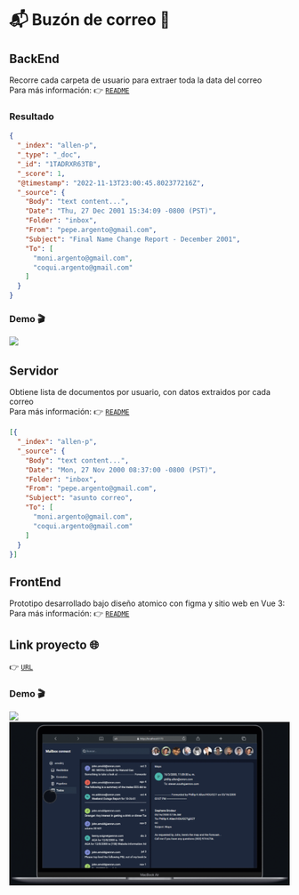 # 📬 Buzón de correo 📧
## BackEnd
Recorre cada carpeta de usuario para extraer toda la data del correo  
Para más información: 👉 [`README`](back_end/README.md)

### Resultado
```json
{
  "_index": "allen-p",
  "_type": "_doc",
  "_id": "1TADRXR63TB",
  "_score": 1,
  "@timestamp": "2022-11-13T23:00:45.802377216Z",
  "_source": {
    "Body": "text content...",
    "Date": "Thu, 27 Dec 2001 15:34:09 -0800 (PST)",
    "Folder": "inbox",
    "From": "pepe.argento@gmail.com",
    "Subject": "Final Name Change Report - December 2001",
    "To": [
      "moni.argento@gmail.com",
      "coqui.argento@gmail.com"
    ]
  }
}
```
### Demo 🎬
<img width="1000" src="back_end/demo/mailbox.backend.gif"/>

## Servidor
Obtiene lista de documentos por usuario, con datos extraidos por cada correo  
Para más información: 👉 [`README`](server/README.md)
```json
[{
  "_index": "allen-p",
  "_source": {
    "Body": "text content...",
    "Date": "Mon, 27 Nov 2000 08:37:00 -0800 (PST)",
    "Folder": "inbox",
    "From": "pepe.argento@gmail.com",
    "Subject": "asunto correo",
    "To": [
      "moni.argento@gmail.com",
      "coqui.argento@gmail.com"
    ]
  }
}]
```
## FrontEnd
Prototipo desarrollado bajo diseño atomico con figma y sitio web en Vue 3:  
Para más información: 👉 [`README`](front_end/README.md)

## Link proyecto 🌐
👉 [`URL`](https://bmolina1993.github.io/mailbox)

### Demo 🎬
<img width="250" src="front_end/demo/demo.mobile.gif"/>
<img width="600" src="front_end/demo/demo.desktop.gif"/>
